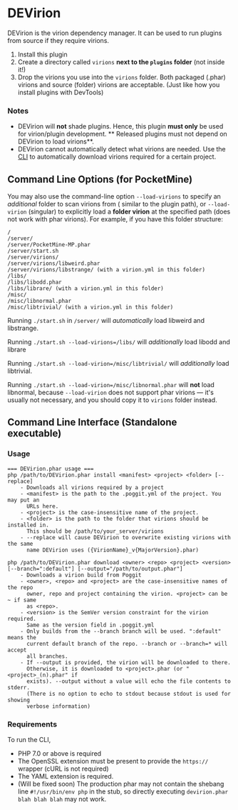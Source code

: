 # DEVirion

DEVirion is the virion dependency manager. It can be used to run plugins from source if they require virions.

1. Install this plugin
2. Create a directory called `virions` **next to the `plugins` folder** (not inside it!)
3. Drop the virions you use into the `virions` folder. Both packaged (.phar) virions and source (folder) virions are
   acceptable. (Just like how you install plugins with DevTools)

### Notes

* DEVirion will **not** shade plugins. Hence, this plugin **must only** be used for virion/plugin development. **
  Released plugins must not depend on DEVirion to load virions**.
* DEVirion cannot automatically detect what virions are needed. Use
  the [CLI](#command-line-interface-standalone-executable) to automatically download virions required for a certain
  project.

## Command Line Options (for PocketMine)

You may also use the command-line option `--load-virions` to specify an _additional_ folder to scan virions from (
similar to the plugin path), or `--load-virion` (singular) to explicitly load a **folder virion** at the specified
path (does not work with phar virions). For example, if you have this folder structure:

```
/
/server/
/server/PocketMine-MP.phar
/server/start.sh
/server/virions/
/server/virions/libweird.phar
/server/virions/libstrange/ (with a virion.yml in this folder)
/libs/
/libs/libodd.phar
/libs/librare/ (with a virion.yml in this folder)
/misc/
/misc/libnormal.phar
/misc/libtrivial/ (with a virion.yml in this folder)
```

Running `./start.sh` in `/server/` will _automatically_ load libweird and libstrange.

Running `./start.sh --load-virions=/libs/` will _additionally_ load libodd and librare

Running `./start.sh --load-virion=/misc/libtrivial/` will _additionally_ load libtrivial.

Running `./start.sh --load-virion=/misc/libnormal.phar` will **not** load libnormal, because `--load-virion` does not
support phar virions &mdash; it's usually not necessary, and you should copy it to `virions` folder instead.

## Command Line Interface (Standalone executable)

### Usage

```
=== DEVirion.phar usage ===
php /path/to/DEVirion.phar install <manifest> <project> <folder> [--replace]
    - Downloads all virions required by a project
    - <manifest> is the path to the .poggit.yml of the project. You may put an
      URLs here.
    - <project> is the case-insensitive name of the project.
    - <folder> is the path to the folder that virions should be installed in.
      This should be /path/to/your_server/virions
    - --replace will cause DEVirion to overwrite existing virions with the same
      name DEVirion uses ({VirionName}_v{MajorVersion}.phar)

php /path/to/DEVirion.phar download <owner> <repo> <project> <version> [--branch=":default"] [--output="/path/to/output.phar"]
    - Downloads a virion build from Poggit
    - <owner>, <repo> and <project> are the case-insensitive names of the repo
      owner, repo and project containing the virion. <project> can be ~ if same
      as <repo>.
    - <version> is the SemVer version constraint for the virion required.
      Same as the version field in .poggit.yml
    - Only builds from the --branch branch will be used. ":default" means the
      current default branch of the repo. --branch or --branch=* will accept
      all branches.
    - If --output is provided, the virion will be downloaded to there.
      Otherwise, it is downloaded to <project>.phar (or "<project>_(n).phar" if
      exists). --output without a value will echo the file contents to stderr.
      (There is no option to echo to stdout because stdout is used for showing
      verbose information)
```

### Requirements

To run the CLI,

* PHP 7.0 or above is required
* The OpenSSL extension must be present to provide the `https://` wrapper (cURL is not required)
* The YAML extension is required.
* (Will be fixed soon) The production phar may not contain the shebang line `#!/usr/bin/env php` in the stub, so
  directly executing `devirion.phar blah blah blah` may not work.
